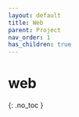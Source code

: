 ```yaml
---
layout: default
title: Web
parent: Project
nav_order: 1
has_children: true
---
```


# web
{: .no_toc }
